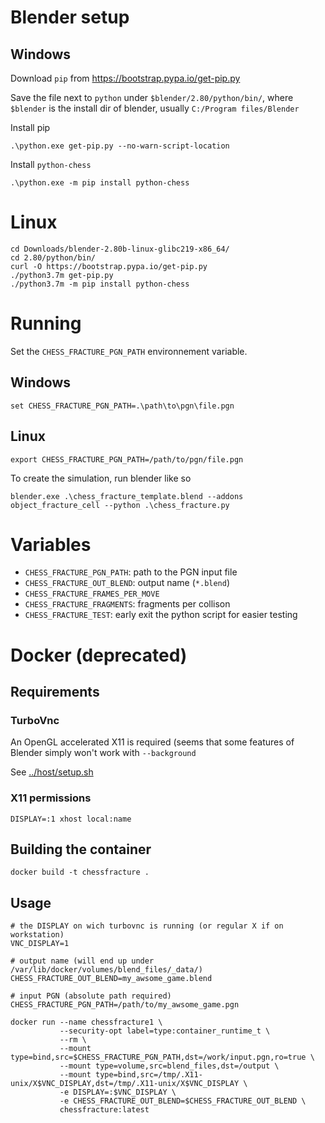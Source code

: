 # Blender setup
## Windows
Download `pip` from https://bootstrap.pypa.io/get-pip.py

Save the file next to `python` under `$blender/2.80/python/bin/`, where `$blender` is the install dir of blender, usually `C:/Program files/Blender`

Install pip
```
.\python.exe get-pip.py --no-warn-script-location
```

Install `python-chess`
```
.\python.exe -m pip install python-chess
```

# Linux
```
cd Downloads/blender-2.80b-linux-glibc219-x86_64/
cd 2.80/python/bin/
curl -O https://bootstrap.pypa.io/get-pip.py
./python3.7m get-pip.py 
./python3.7m -m pip install python-chess
```

# Running
Set the `CHESS_FRACTURE_PGN_PATH` environnement variable.

## Windows
```
set CHESS_FRACTURE_PGN_PATH=.\path\to\pgn\file.pgn
```

## Linux
```
export CHESS_FRACTURE_PGN_PATH=/path/to/pgn/file.pgn
```

To create the simulation, run blender like so
```
blender.exe .\chess_fracture_template.blend --addons object_fracture_cell --python .\chess_fracture.py
```

# Variables
- `CHESS_FRACTURE_PGN_PATH`: path to the PGN input file
- `CHESS_FRACTURE_OUT_BLEND`: output name (`*.blend`)
- `CHESS_FRACTURE_FRAMES_PER_MOVE`
- `CHESS_FRACTURE_FRAGMENTS`: fragments per collison
- `CHESS_FRACTURE_TEST`: early exit the python script for easier testing

# Docker (deprecated)
## Requirements
### TurboVnc
An OpenGL accelerated X11 is required (seems that some features of Blender simply won't work with `--background`

See [../host/setup.sh](../host/setup.sh)

### X11 permissions
```
DISPLAY=:1 xhost local:name
```

## Building the container
```
docker build -t chessfracture .
```

## Usage
```
# the DISPLAY on wich turbovnc is running (or regular X if on workstation)
VNC_DISPLAY=1

# output name (will end up under /var/lib/docker/volumes/blend_files/_data/)
CHESS_FRACTURE_OUT_BLEND=my_awsome_game.blend

# input PGN (absolute path required)
CHESS_FRACTURE_PGN_PATH=/path/to/my_awsome_game.pgn

docker run --name chessfracture1 \
           --security-opt label=type:container_runtime_t \
           --rm \
           --mount type=bind,src=$CHESS_FRACTURE_PGN_PATH,dst=/work/input.pgn,ro=true \
           --mount type=volume,src=blend_files,dst=/output \
           --mount type=bind,src=/tmp/.X11-unix/X$VNC_DISPLAY,dst=/tmp/.X11-unix/X$VNC_DISPLAY \
           -e DISPLAY=:$VNC_DISPLAY \
           -e CHESS_FRACTURE_OUT_BLEND=$CHESS_FRACTURE_OUT_BLEND \
           chessfracture:latest
```
